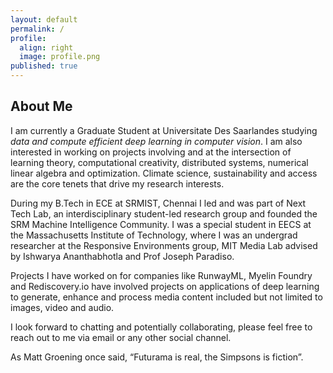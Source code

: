 ```yaml
---
layout: default
permalink: /
profile:
  align: right
  image: profile.png
published: true
---
```


## About Me

I am currently a Graduate Student at Universitate Des Saarlandes studying *data and compute efficient deep learning in computer vision*. I am also interested in working on projects involving and at the intersection of learning theory, computational creativity, distributed systems, numerical linear algebra and optimization. Climate science, sustainability and access are the core tenets that drive my research interests.

During my B.Tech in ECE at SRMIST, Chennai I led and was part of Next Tech Lab, an interdisciplinary student-led research group and founded the SRM Machine Intelligence Community. I was a special student in EECS at the Massachusetts Institute of Technology, where I was an undergrad researcher at the Responsive Environments group, MIT Media Lab advised by Ishwarya Ananthabhotla and Prof Joseph Paradiso.

Projects I have worked on for companies like RunwayML, Myelin Foundry and Rediscovery.io have involved projects on applications of deep learning to generate, enhance and process media content included but not limited to images, video and audio.

I look forward to chatting and potentially collaborating, please feel free to reach out to me via email or any other social channel.

As Matt Groening once said, “Futurama is real, the Simpsons is fiction”.
